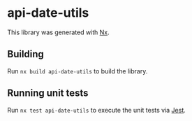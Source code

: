 # api-date-utils

This library was generated with [Nx](https://nx.dev).

## Building

Run `nx build api-date-utils` to build the library.

## Running unit tests

Run `nx test api-date-utils` to execute the unit tests via [Jest](https://jestjs.io).
